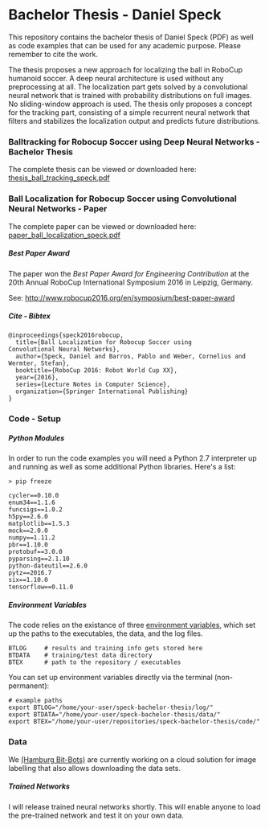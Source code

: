 # Bachelor Thesis - Daniel Speck

This repository contains the bachelor thesis of Daniel Speck (PDF)
as well as code examples that can be used for any academic purpose.
Please remember to cite the work.

The thesis proposes a new approach for localizing the ball in
RoboCup humanoid soccer. A deep neural architecture is used without
any preprocessing at all. The localization part gets solved by a
convolutional neural network that is trained with probability
distributions on full images. No sliding-window approach is used.
The thesis only proposes a concept for the tracking part, consisting of
a simple recurrent neural network that filters and stabilizes the
localization output and predicts future distributions.


### Balltracking for Robocup Soccer using Deep Neural Networks - Bachelor Thesis

The complete thesis can be viewed or downloaded here:
[thesis_ball_tracking_speck.pdf](https://gogs.mafiasi.de/12speck/BachelorThesis/src/master/thesis_ball_tracking_speck.pdf)




### Ball Localization for Robocup Soccer using Convolutional Neural Networks - Paper

The complete paper can be viewed or downloaded here:
[paper_ball_localization_speck.pdf](https://gogs.mafiasi.de/12speck/BachelorThesis/src/master/paper_ball_localization_speck.pdf)

##### Best Paper Award

The paper won the _Best Paper Award for Engineering Contribution_
at the 20th Annual RoboCup International Symposium 2016 in Leipzig, Germany.

See: http://www.robocup2016.org/en/symposium/best-paper-award

##### Cite - Bibtex

```
@inproceedings{speck2016robocup,
  title={Ball Localization for Robocup Soccer using
Convolutional Neural Networks},
  author={Speck, Daniel and Barros, Pablo and Weber, Cornelius and Wermter, Stefan},
  booktitle={RoboCup 2016: Robot World Cup XX},
  year={2016},
  series={Lecture Notes in Computer Science},
  organization={Springer International Publishing}
}
```

### Code - Setup

##### Python Modules

In order to run the code examples you will need a Python 2.7 interpreter
up and running as well as some additional Python libraries. Here's a list:

```
> pip freeze

cycler==0.10.0
enum34==1.1.6
funcsigs==1.0.2
h5py==2.6.0
matplotlib==1.5.3
mock==2.0.0
numpy==1.11.2
pbr==1.10.0
protobuf==3.0.0
pyparsing==2.1.10
python-dateutil==2.6.0
pytz==2016.7
six==1.10.0
tensorflow==0.11.0
```

##### Environment Variables

The code relies on the existance of three
[environment variables](https://en.wikipedia.org/wiki/Environment_variable),
which set up the paths to the executables, the data, and the log files.

```
BTLOG     # results and training info gets stored here
BTDATA    # training/test data directory
BTEX      # path to the repository / executables
```

You can set up environment variables directly via the terminal (non-permanent):

```
# example paths
export BTLOG="/home/your-user/speck-bachelor-thesis/log/"
export BTDATA="/home/your-user/speck-bachelor-thesis/data/"
export BTEX="/home/your-user/repositories/speck-bachelor-thesis/code/"
```

### Data

We [(Hamburg Bit-Bots)](https://robocup.informatik.uni-hamburg.de/en/) are currently working on a cloud solution for image labelling
that also allows downloading the data sets.

##### Trained Networks

I will release trained neural networks shortly. This will enable anyone to
load the pre-trained network and test it on your own data.
